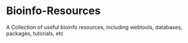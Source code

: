 # Bioinfo-Resources
A Collection of useful bioinfo resources, including webtools, databases, packages, tutorials, etc
